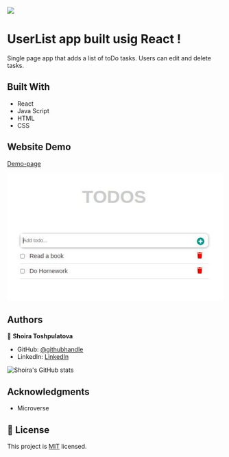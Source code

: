 ![](https://img.shields.io/badge/Microverse-blueviolet)

# UserList app built usig React !

Single page app that adds a list of toDo tasks. Users can edit and delete tasks.

## Built With

- React
- Java Script
- HTML
- CSS

## Website Demo

[Demo-page](http://ShoiraTa.github.io/react-todo)

![image](./demo.jpg)

## Authors

👤 **Shoira Toshpulatova**

- GitHub: [@githubhandle](https://github.com/shoirata)
- LinkedIn: [LinkedIn](https://www.linkedin.com/in/shoira-tashpulatova-bab4a7122/)

![Shoira's GitHub stats](https://github-readme-stats.vercel.app/api?username=shoirata&count_private=true&theme=dark&show_icons=true)

## Acknowledgments

- Microverse

## 📝 License

This project is [MIT](./MIT) licensed.
